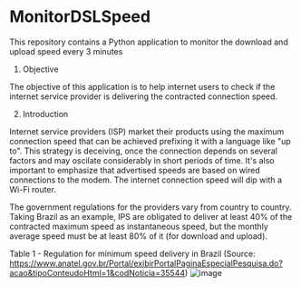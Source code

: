 # MonitorDSLSpeed

This repository contains a Python application to monitor the download and upload speed every 3 minutes

1) Objective

The objective of this application is to help internet users to check if the internet service provider is delivering the contracted connection speed.

2) Introduction

Internet service providers (ISP) market their products using the maximum connection speed that can be achieved prefixing it with a language like "up to". This strategy is deceiving, once the connection depends on several factors and may oscilate considerably in short periods of time. It's also important to emphasize that advertised speeds are based on wired connections to the modem. The internet connection speed will dip with a Wi-Fi router.

The government regulations for the providers vary from country to country. Taking Brazil as an example, IPS are obligated to deliver at least 40% of the contracted maximum speed as instantaneous speed, but the monthly average speed must be at least 80% of it (for download and upload).

Table 1 - Regulation for minimum speed delivery in Brazil (Source: https://www.anatel.gov.br/Portal/exibirPortalPaginaEspecialPesquisa.do?acao&tipoConteudoHtml=1&codNoticia=35544)
![image](https://user-images.githubusercontent.com/81535464/113519855-2fd0b100-958f-11eb-8b52-bf628e04e87d.png)




 
